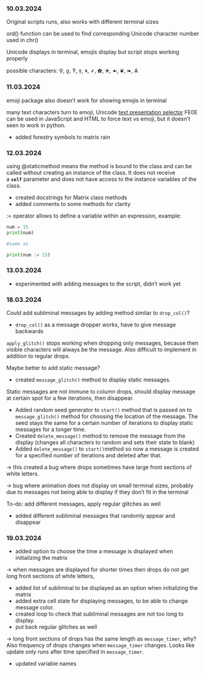 ### 10.03.2024

Original scripts runs, also works with different terminal sizes

ord() function can be used to find corresponding Unicode character number used in chr()

Unicode displays in terminal, emojis display but script stops working properly

possible characters: ⚲, ϙ, ߉, ⲯ, ⚘, ⸙, ✿, ❀, ☙, ❦, ❧, Ѧ

### 11.03.2024

emoji package also doesn’t work for showing emojis in terminal

many text characters turn to emoji, Unicode [text presentation selector](http://www.unicode.org/reports/tr51/#def_text_presentation_selector) FE0E can be used in JavaScript and HTML to force text vs emoji, but it doesn’t seen to work in python. 

- added forestry symbols to matrix rain

### 12.03.2024

using @staticmethod means the method is bound to the class and can be called without creating an instance of the class. It does not receive a **`self`** parameter and does not have access to the instance variables of the class.

- created docstrings for Matrix class methods
- added comments to some methods for clarity

:= operator allows to define a variable within an expression, example: 

```python
num = 15
print(num)

#same as

print(num := 15)

```

### 13.03.2024

- experimented with adding messages to the script, didn’t work yet

### 18.03.2024

Could add subliminal messages by adding method similar to `drop_col()`?

- `drop_col()` as a message dropper works, have to give message backwards

`apply_glitch()` stops working when dropping only messages, because then visible characters will always be the message. Also difficult to implement in addition to regular drops.

Maybe better to add static message?

- created `message_glitch()` method to display static messages.

Static messages are not immune to column drops, should display message at certain spot for a few iterations, then disappear.

- Added random seed generator to `start()` method that is passed on to `message_glitch()` method for choosing the location of the message. The seed stays the same for a certain number of iterations to display static messages for a longer time.
- Created `delete_message()` method to remove the message from the display (changes all characters to random and sets their state to blank)
- Added `delete_message()` to `start()`method so now a message is created for a specified number of iterations and deleted after that.

→ this created a bug where drops sometimes have large front sections of white letters.

→ bug where animation does not display on small terminal sizes, probably due to messages not being able to display if they don’t fit in the terminal

To-do: add different messages, apply regular glitches as well

- added different subliminal messages that randomly appear and disappear

### 19.03.2024

- added option to choose the time a message is displayed when initializing the matrix

→ when messages are displayed for shorter times then drops do not get long front sections of white letters, 

- added list of subliminal to be displayed as an option when initializing the matrix
- added extra cell state for displaying messages, to be able to change message color.
- created loop to check that subliminal messages are not too long to display.
- put back regular glitches as well

→ long front sections of drops has the same length as `message_timer`, why? Also frequency of drops changes when `message_timer` changes. Looks like update only runs after time specified in `message_timer`.

- updated variable names
